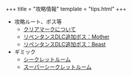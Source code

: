 +++
title = "攻略情報"
template = "tips.html"
+++

- 攻略ルート、ボス等
	+ [クリアマークについて](clearmark "クリアマークについて")
	+ [リペンタンスDLC追加ボス：Mother](boss_mother "リペンタンス追加ボス：Mother")
	+ [リペンタンスDLC追加ボス：Beast](boss_beast "リペンタンス追加ボス：Beast")
- ギミック
	+ [シークレットルーム](secret_room "シークレットルーム")
	+ [スーパーシークレットルーム](supersecret_room "スーパーシークレットルーム")

